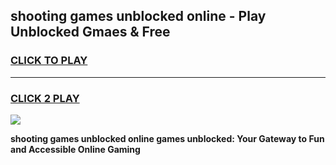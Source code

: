 
## shooting games unblocked online - Play Unblocked Gmaes & Free
<h3>
<a href="https://news.freeplayer.one?title=shooting_games_unblocked_online&ref=23F">CLICK TO PLAY</a></h3>
<hr>

<h3>
<a href="https://news.freeplayer.one?title=shooting_games_unblocked_online&ref=23F">CLICK 2 PLAY</a>
  
</h3>

<a href="https://news.freeplayer.one?title=shooting_games_unblocked_online&ref=23F/"><img src="https://clearcache.store/games.png"></a>


**shooting games unblocked online games unblocked: Your Gateway to Fun and Accessible Online Gaming**
